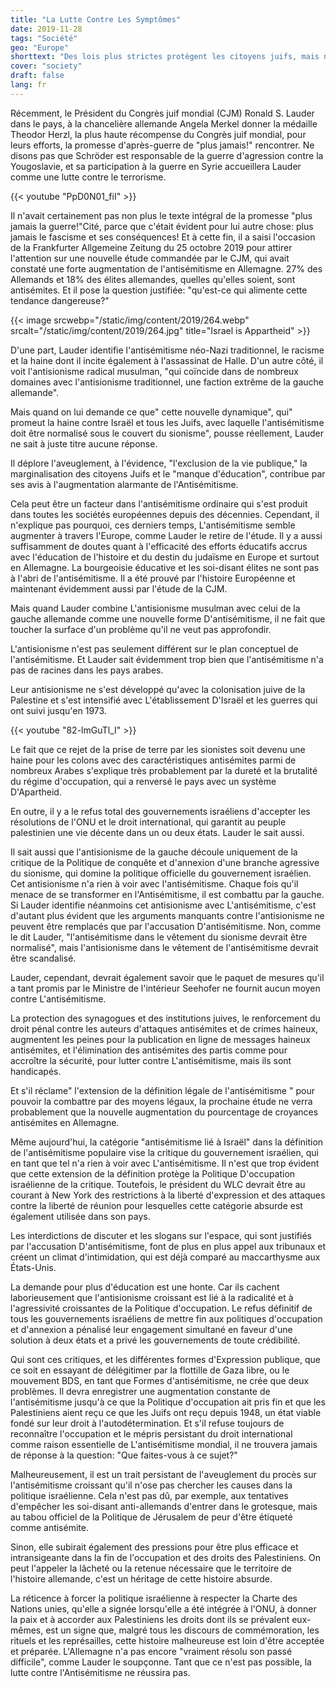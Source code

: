 ```yaml
---
title: "La Lutte Contre Les Symptômes"
date: 2019-11-28
tags: "Société"
geo: "Europe"
shorttext: "Des lois plus strictes protègent les citoyens juifs, mais ne combattront efficacement l'antisémitisme que si L'une de ses causes est recherchée dans la politique israélienne."
cover: "society"
draft: false
lang: fr
---
```


Récemment, le Président du Congrès juif mondial (CJM) Ronald S. Lauder
dans le pays, à la chancelière allemande Angela Merkel donner la
médaille Theodor Herzl, la plus haute récompense du Congrès juif
mondial, pour leurs efforts, la promesse d\'après-guerre de "plus
jamais!" rencontrer. Ne disons pas que Schröder est responsable de la
guerre d\'agression contre la Yougoslavie, et sa participation à la
guerre en Syrie accueillera Lauder comme une lutte contre le terrorisme.

{{< youtube "PpD0N01_fiI" >}}

Il n\'avait certainement pas non plus le texte intégral de la promesse
"plus jamais la guerre!"Cité, parce que c\'était évident pour lui autre
chose: plus jamais le fascisme et ses conséquences! Et à cette fin, il a
saisi l\'occasion de la Frankfurter Allgemeine Zeitung du 25 octobre
2019 pour attirer l\'attention sur une nouvelle étude commandée par le
CJM, qui avait constaté une forte augmentation de l\'antisémitisme en
Allemagne. 27% des Allemands et 18% des élites allemandes, quelles
qu\'elles soient, sont antisémites. Et il pose la question justifiée:
"qu\'est-ce qui alimente cette tendance dangereuse?"

{{< image srcwebp="/static/img/content/2019/264.webp" srcalt="/static/img/content/2019/264.jpg" title="Israel is Appartheid" >}}

D\'une part, Lauder identifie l\'antisémitisme néo-Nazi traditionnel, le
racisme et la haine dont il incite également à l\'assassinat de Halle.
D\'un autre côté, il voit l\'antisionisme radical musulman, "qui
coïncide dans de nombreux domaines avec l\'antisionisme traditionnel,
une faction extrême de la gauche allemande".

Mais quand on lui demande ce que" cette nouvelle dynamique", qui"
promeut la haine contre Israël et tous les Juifs, avec laquelle
l\'antisémitisme doit être normalisé sous le couvert du sionisme",
pousse réellement, Lauder ne sait à juste titre aucune réponse.

Il déplore l\'aveuglement, à l\'évidence, "l\'exclusion de la vie
publique," la marginalisation des citoyens Juifs et le "manque
d\'éducation", contribue par ses avis à l\'augmentation alarmante de
l\'Antisémitisme.

Cela peut être un facteur dans l\'antisémitisme ordinaire qui s\'est
produit dans toutes les sociétés européennes depuis des décennies.
Cependant, il n\'explique pas pourquoi, ces derniers temps,
L\'antisémitisme semble augmenter à travers l\'Europe, comme Lauder le
retire de l\'étude. Il y a aussi suffisamment de doutes quant à
l\'efficacité des efforts éducatifs accrus avec l\'éducation de
l\'histoire et du destin du judaïsme en Europe et surtout en Allemagne.
La bourgeoisie éducative et les soi-disant élites ne sont pas à l\'abri
de l\'antisémitisme. Il a été prouvé par l\'histoire Européenne et
maintenant évidemment aussi par l\'étude de la CJM.

Mais quand Lauder combine L\'antisionisme musulman avec celui de la
gauche allemande comme une nouvelle forme D\'antisémitisme, il ne fait
que toucher la surface d\'un problème qu\'il ne veut pas approfondir.

L\'antisionisme n\'est pas seulement différent sur le plan conceptuel de
l\'antisémitisme. Et Lauder sait évidemment trop bien que
l\'antisémitisme n\'a pas de racines dans les pays arabes.

Leur antisionisme ne s\'est développé qu\'avec la colonisation juive de
la Palestine et s\'est intensifié avec L\'établissement D\'Israël et les
guerres qui ont suivi jusqu\'en 1973.

{{< youtube "82-lmGuTl_I" >}}

Le fait que ce rejet de la prise de terre par les sionistes soit devenu
une haine pour les colons avec des caractéristiques antisémites parmi de
nombreux Arabes s\'explique très probablement par la dureté et la
brutalité du régime d\'occupation, qui a renversé le pays avec un
système D\'Apartheid.

En outre, il y a le refus total des gouvernements israéliens d\'accepter
les résolutions de l\'ONU et le droit international, qui garantit au
peuple palestinien une vie décente dans un ou deux états. Lauder le sait
aussi.

Il sait aussi que l\'antisionisme de la gauche découle uniquement de la
critique de la Politique de conquête et d\'annexion d\'une branche
agressive du sionisme, qui domine la politique officielle du
gouvernement israélien. Cet antisionisme n\'a rien à voir avec
l\'antisémitisme. Chaque fois qu\'il menace de se transformer en
l\'Antisémitisme, il est combattu par la gauche. Si Lauder identifie
néanmoins cet antisionisme avec L\'antisémitisme, c\'est d\'autant plus
évident que les arguments manquants contre l\'antisionisme ne peuvent
être remplacés que par l\'accusation D\'antisémitisme. Non, comme le dit
Lauder, "l\'antisémitisme dans le vêtement du sionisme devrait être
normalisé", mais l\'antisionisme dans le vêtement de l\'antisémitisme
devrait être scandalisé.

Lauder, cependant, devrait également savoir que le paquet de mesures
qu\'il a tant promis par le Ministre de l\'intérieur Seehofer ne fournit
aucun moyen contre L\'antisémitisme.

La protection des synagogues et des institutions juives, le renforcement
du droit pénal contre les auteurs d\'attaques antisémites et de crimes
haineux, augmentent les peines pour la publication en ligne de messages
haineux antisémites, et l\'élimination des antisémites des partis comme
pour accroître la sécurité, pour lutter contre L\'antisémitisme, mais
ils sont handicapés.

Et s\'il réclame" l\'extension de la définition légale de
l\'antisémitisme \" pour pouvoir la combattre par des moyens légaux, la
prochaine étude ne verra probablement que la nouvelle augmentation du
pourcentage de croyances antisémites en Allemagne.

Même aujourd\'hui, la catégorie "antisémitisme lié à Israël" dans la
définition de l\'antisémitisme populaire vise la critique du
gouvernement israélien, qui en tant que tel n\'a rien à voir avec
L\'antisémitisme. Il n\'est que trop évident que cette extension de la
définition protège la Politique D\'occupation israélienne de la
critique. Toutefois, le président du WLC devrait être au courant à New
York des restrictions à la liberté d\'expression et des attaques contre
la liberté de réunion pour lesquelles cette catégorie absurde est
également utilisée dans son pays.

Les interdictions de discuter et les slogans sur l\'espace, qui sont
justifiés par l\'accusation D\'antisémitisme, font de plus en plus appel
aux tribunaux et créent un climat d\'intimidation, qui est déjà comparé
au maccarthysme aux États-Unis.

La demande pour plus d\'éducation est une honte. Car ils cachent
laborieusement que l\'antisionisme croissant est lié à la radicalité et
à l\'agressivité croissantes de la Politique d\'occupation. Le refus
définitif de tous les gouvernements israéliens de mettre fin aux
politiques d\'occupation et d\'annexion a pénalisé leur engagement
simultané en faveur d\'une solution à deux états et a privé les
gouvernements de toute crédibilité.

Qui sont ces critiques, et les différentes formes d\'Expression
publique, que ce soit en essayant de délégitimer par la flottille de
Gaza libre, ou le mouvement BDS, en tant que Formes d\'antisémitisme, ne
crée que deux problèmes. Il devra enregistrer une augmentation constante
de l\'antisémitisme jusqu\'à ce que la Politique d\'occupation ait pris
fin et que les Palestiniens aient reçu ce que les Juifs ont reçu depuis
1948, un état viable fondé sur leur droit à l\'autodétermination. Et
s\'il refuse toujours de reconnaître l\'occupation et le mépris
persistant du droit international comme raison essentielle de
L\'antisémitisme mondial, il ne trouvera jamais de réponse à la
question: "Que faites-vous à ce sujet?"

Malheureusement, il est un trait persistant de l\'aveuglement du procès
sur l\'antisémitisme croissant qu\'il n\'ose pas chercher les causes
dans la politique israélienne. Cela n\'est pas dû, par exemple, aux
tentatives d\'empêcher les soi-disant anti-allemands d\'entrer dans le
grotesque, mais au tabou officiel de la Politique de Jérusalem de peur
d\'être étiqueté comme antisémite.

Sinon, elle subirait également des pressions pour être plus efficace et
intransigeante dans la fin de l\'occupation et des droits des
Palestiniens. On peut l\'appeler la lâcheté ou la retenue nécessaire que
le territoire de l\'histoire allemande, c\'est un héritage de cette
histoire absurde.

La réticence à forcer la politique israélienne à respecter la Charte des
Nations unies, qu\'elle a signée lorsqu\'elle a été intégrée à l\'ONU, à
donner la paix et à accorder aux Palestiniens les droits dont ils se
prévalent eux-mêmes, est un signe que, malgré tous les discours de
commémoration, les rituels et les représailles, cette histoire
malheureuse est loin d\'être acceptée et préparée. L\'Allemagne n\'a pas
encore "vraiment résolu son passé difficile", comme Lauder le soupçonne.
Tant que ce n\'est pas possible, la lutte contre l\'Antisémitisme ne
réussira pas.
